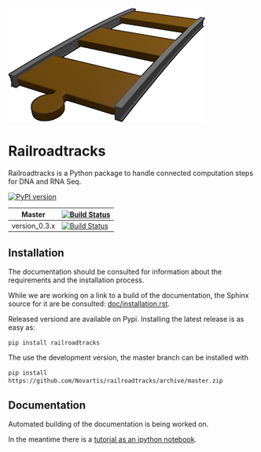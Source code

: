 
<img src="doc/_static/logo_rrt.png" alt="RRT logo" style="width:400px">

Railroadtracks
==============

Railroadtracks is a Python package to handle connected computation steps for DNA and RNA Seq.

[![PyPI version](https://badge.fury.io/py/railroadtracks.svg)](http://badge.fury.io/py/railroadtracks)

| Master | [![Build Status](https://travis-ci.org/Novartis/railroadtracks.svg?branch=master)](https://travis-ci.org/Novartis/railroadtracks/branches)           |
|---------------|---------------------------------------------------------------------------------------------------------------------------------------------------|
| version_0.3.x | [![Build Status](https://travis-ci.org/Novartis/railroadtracks.svg?branch=version_0.3.x)](https://travis-ci.org/Novartis/railroadtracks/branches) |

Installation
------------

The documentation should be consulted for information about the requirements and the installation process.

While we are working on a link to a build of the documentation, the Sphinx source for it
are be consulted: <a href="doc/installation.rst">doc/installation.rst</a>.

Released versiond are available on Pypi. Installing the latest release is as easy as:
```
pip install railroadtracks
```

The use the development version, the master branch can be installed with
```
pip install https://github.com/Novartis/railroadtracks/archive/master.zip
```

Documentation
-------------

Automated building of the documentation is being worked on.

In the meantime there is a <a href="http://nbviewer.ipython.org/github/Novartis/railroadtracks/blob/master/doc/notebooks/railroadtracks_tutorial.ipynb"> tutorial as an ipython notebook</a>.


